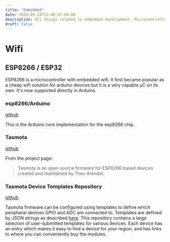 ```yaml
---
title: "Embedded"
date: 2020-05-24T13:48:47-04:00
description: All things related to embedded development. Microcontrollers, firmware, libraries, etc.
draft: false
---
```


# Wifi

## ESP8266 / ESP32

ESP8266 is a microcontroller with embedded wifi. It first became popular as a
cheap wifi solution for arduino devices but it is a very capable μC on its
own. It's now supported directly in Arduino.

### esp8266/Arduino

[github](https://github.com/esp8266/Arduino)

This is the Arduino core implementation for the esp8266 chip.

### Tasmota

[github](https://tasmota.github.io/docs/)

From the project page:

  > Tasmota is an open source firmware for ESP8266 based devices created and maintained by Theo Arendst.

### Tasmota Device Templates Repository

[github](https://templates.blakadder.com/)

Tasmota firmware can be configured using templates to define which
peripheral devices GPIO and ADC are connected to. Templates are
defined by JSON strings as described [here](https://tasmota.github.io/docs/Templates/).
This repository contains a large selection of user-submitted templates
for various devices. Each device has an entry which makes it easy to find
a device for your region, and has links to where you can conveniently buy
the modules.
